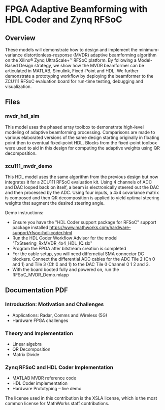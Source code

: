 # FPGA Adaptive Beamforming with HDL Coder and Zynq RFSoC

## Overview

These models will demonstrate how to design and implement the minimum-variance
distortionless-response (MVDR) adaptive beamforming algorithm on the Xilinx®
Zynq UltraScale+™ RFSoC platform. By following a Model-Based Design strategy, 
we show how the MVDR beamformer can be articulated in MATLAB, Simulink, 
Fixed-Point and HDL. We further demonstrate a prototyping workflow by deploying
the beamformer to the ZCU111 RFSoC evaluation board for run-time testing, 
debugging and visualization.


## Files

### mvdr_hdl_sim ###

This model uses the phased array toolbox to demonstrate high-level modeling 
of adaptive beamforming processing. Comparisons are made to various elaborated 
versions of the same design starting originally in floating point then
to eventual fixed-point HDL. Blocks from the fixed-point toolbox were used 
to aid in this design for computing the adaptive weights using QR decomposition.

### zcu111_mvdr_demo ###

This HDL model uses the same algorithm from the previous design but now integrates 
it for a ZCU111 RFSoC evaluation kit. Using 4 channels of ADC and DAC looped 
back on itself, a beam is electronically steered out the DAC and then processed
by the ADC. Using four inputs, a 4x4 covariance matrix is composed and then 
QR decomposition is applied to yield optimal steering weights that augment the 
desired steering angle. 

Demo instructions:
- Ensure you have the "HDL Coder support package for RFSoC" support package installed https://www.mathworks.com/hardware-support/rfsoc-hdl-coder.html
- Run the HDL Coder Workflow Advisor for the model "TxSteering_RxMVDR_4x4_HDL_IQ.slx"
- Program the FPGA after bitstream creation is completed
- For the cable setup, you will need differnetial SMA connector DC blockers. 
Connect the differential ADC cables for the ADC Tile 2 (Ch 0 and 1) and Tile 3 (Ch 0 and 1)
to the DAC Tile 0 Channel 0 1 2 and 3.
- With the board booted fully and powered on, run the RFSoC_MVDR_Demo.mlapp


## Documentation PDF

### Introduction: Motivation and Challenges
- Applications: Radar, Comms and Wireless (5G)
- Hardware FPGA challenges

### Theory and Implementation
- Linear algebra
- QR Decomposition
- Matrix Divide

### Zynq RFSoC and HDL Coder Implementation
- MATLAB MVDR reference code
- HDL Coder implementation
- Hardware Prototyping – live demo

The license used in this contribution is the XSLA license, which is the most common license for MathWorks staff contributions.
